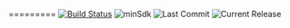 =========
[![Build Status](https://app.bitrise.io/app/2b78e427cc680df0.svg?token=3Gdr7Bn_9ZTc9I6OMp58iQ)](https://app.bitrise.io/app/2b78e427cc680df0)
![minSdk](https://img.shields.io/badge/minSdk-21-green.svg)
![Last Commit](https://img.shields.io/github/last-commit/djkovrik/yaptalker/master.svg)
![Current Release](https://img.shields.io/github/release/djkovrik/yaptalker/all.svg)
